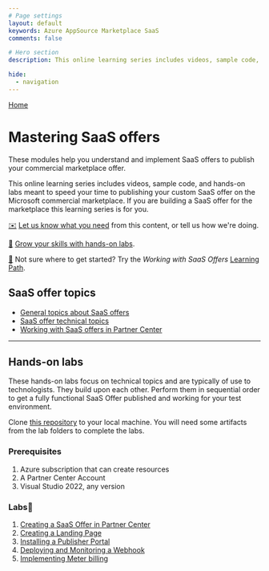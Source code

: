 ```yaml
---
# Page settings
layout: default
keywords: Azure AppSource Marketplace SaaS
comments: false

# Hero section
description: This online learning series includes videos, sample code, and hands-on labs meant to speed your time to publishing your custom SaaS offer on the Microsoft marketplace. If you are building a SaaS offer for the marketplace this learning series is for you.

hide:
  - navigation
---
```


[Home](../index.md)

# Mastering SaaS offers

These modules help you understand and implement SaaS offers to publish your commercial marketplace offer.

This online learning series includes videos, sample code, and hands-on labs meant to speed your time to publishing your custom SaaS offer on the Microsoft commercial marketplace. If you are building a SaaS offer for the marketplace this learning series is for you.

[✉️](https://forms.office.com/r/0gCrzhSMkw) [Let us know what you need](https://forms.office.com/r/0gCrzhSMkw) from this content, or tell us how we're doing.
 
[🧪](#hands-on-labs) [Grow your skills with hands-on labs](#hands-on-labs).

[🚦](../learning-paths/saas-offers.md) Not sure where to get started? Try the *Working with SaaS Offers* [Learning Path](../learning-paths/saas-offers.md).

## SaaS offer topics

<!-- no toc -->
- [General topics about SaaS offers](./general-topics.md)
- [SaaS offer technical topics](./tech-topics.md)
- [Working with SaaS offers in Partner Center](../partner-center/saas)

---

## Hands-on labs

These hands-on labs focus on technical topics and are typically of use to technologists. They build upon each other. Perform them in sequential order to get a fully functional SaaS Offer published and working for your test environment.

Clone [this repository](https://github.com/microsoft/Mastering-the-Marketplace) to your local machine. You will need some artifacts from the lab folders to complete the labs.

### Prerequisites

1. Azure subscription that can create resources
1. A Partner Center Account
1. Visual Studio 2022, any version

### Labs🧪

1. [Creating a SaaS Offer in Partner Center](./labs/lab1-create-pc-offer/README.md)
1. [Creating a Landing Page](./labs/lab2-create-landing-page/README.md)
1. [Installing a Publisher Portal](./labs/lab3-install-pub-portal/README.md)
1. [Deploying and Monitoring a Webhook](./labs/lab4-create-webhook/README.md)
1. [Implementing Meter billing](./labs/lab5-implementing-meter-billing/README.md)
